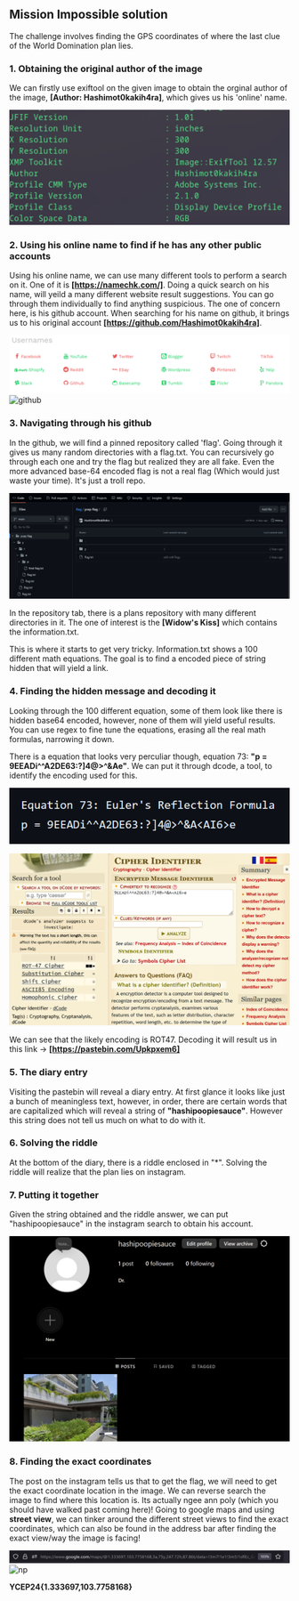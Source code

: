 ## Mission Impossible solution
The challenge involves finding the GPS coordinates of where the last clue of the World Domination plan lies.

### 1. Obtaining the original author of the image
We can firstly use exiftool on the given image to obtain the orginal author of the image, **[Author: Hashimot0kakih4ra]**, which gives us his 'online' name.

![exif](images/exif.png)

### 2. Using his online name to find if he has any other public accounts  
Using his online name, we can use many different tools to perform a search on it. One of it is **[https://namechk.com/]**. Doing a quick search on his name, will yeild a many different website result suggestions. You can go through them individually to find anything suspicious. The one of concern here, is his github account. When searching for his name on github, it brings us to his original account **[https://github.com/Hashimot0kakih4ra]**.

![name check](images/namecheck.png)
![github](images/github.png)

### 3. Navigating through his github 
In the github, we will find a pinned repository called 'flag'. Going through it gives us many random directories with a flag.txt. You can recursively go through each one and try the flag but realized they are all fake. Even the more advanced base-64 encoded flag is not a real flag (Which would just waste your time). It's just a troll repo.

![fake repo](images/fakerepo.png)

In the repository tab, there is a plans repository with many different directories in it. The one of interest is the **[Widow's Kiss]** which contains the information.txt. 

This is where it starts to get very tricky. Information.txt shows a 100 different math equations. The goal is to find a encoded piece of string hidden that will yield a link. 

### 4. Finding the hidden message and decoding it
Looking through the 100 different equation, some of them look like there is hidden base64 encoded, however, none of them will yield useful results. You can use regex to fine tune the equations, erasing all the real math formulas, narrowing it down.

There is a equation that looks very perculiar though, equation 73: 
**"p = 9EEADi^^A2DE63:?]4@>^&A<AI6>e"**. We can put it through dcode, a tool, to identify the encoding used for this.

![equation](images/equation.png)

![dcode](images/dcode.png)

We can see that the likely encoding is ROT47. Decoding it will result us in this link -> **[https://pastebin.com/Upkpxem6]**

### 5. The diary entry
Visiting the pastebin will reveal a diary entry. At first glance it looks like just a bunch of meaningless text, however, in order, there are certain words that are capitalized which will reveal a string of **"hashipoopiesauce"**. However this string does not tell us much on what to do with it.

### 6. Solving the riddle
At the bottom of the diary, there is a riddle enclosed in "*". Solving the riddle will realize that the plan lies on instagram. 

### 7. Putting it together
Given the string obtained and the riddle answer, we can put "hashipoopiesauce" in the instagram search to obtain his account. 

![insta](images/insta.png)

### 8. Finding the exact coordinates
The post on the instagram tells us that to get the flag, we will need to get the exact coordinate location in the image. We can reverse search the image to find where this location is. Its actually ngee ann poly (which you should have walked past coming here)! Going to google maps and using **street view**, we can tinker around the different street views to find the exact coordinates, which can also be found in the address bar after finding the exact view/way the image is facing!

![coords](images/npCoords.png)
![np](images/npImage.png)

**YCEP24{1.333697,103.7758168}**





